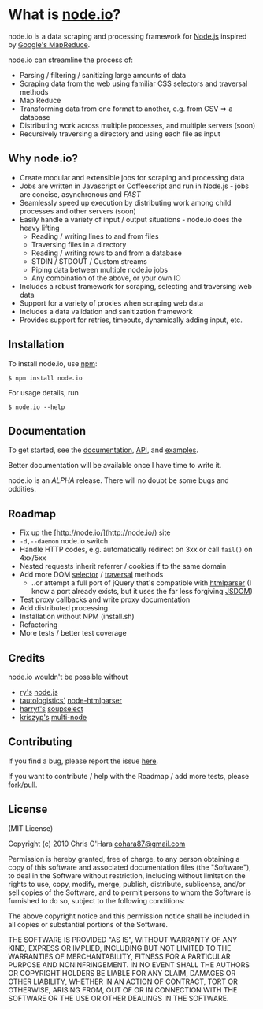# What is [node.io](http://node.io/)?

node.io is a data scraping and processing framework for [Node.js](http://nodejs.org/) inspired by [Google's MapReduce](http://labs.google.com/papers/mapreduce.html).

node.io can streamline the process of:

- Parsing / filtering / sanitizing large amounts of data
- Scraping data from the web using familiar CSS selectors and traversal methods
- Map Reduce
- Transforming data from one format to another, e.g. from CSV => a database
- Distributing work across multiple processes, and multiple servers (soon)
- Recursively traversing a directory and using each file as input 

## Why node.io?

- Create modular and extensible jobs for scraping and processing data
- Jobs are written in Javascript or Coffeescript and run in Node.js - jobs are concise, asynchronous and _FAST_
- Seamlessly speed up execution by distributing work among child processes and other servers (soon) 
- Easily handle a variety of input / output situations - node.io does the heavy lifting
    * Reading / writing lines to and from files
    * Traversing files in a directory    
    * Reading / writing rows to and from a database
    * STDIN / STDOUT / Custom streams
    * Piping data between multiple node.io jobs
    * Any combination of the above, or your own IO     
- Includes a robust framework for scraping, selecting and traversing web data
- Support for a variety of proxies when scraping web data
- Includes a data validation and sanitization framework
- Provides support for retries, timeouts, dynamically adding input, etc.

## Installation

To install node.io, use [npm](http://github.com/isaacs/npm):

    $ npm install node.io

For usage details, run

    $ node.io --help

## Documentation

To get started, see the [documentation](https://github.com/chriso/node.io/blob/master/docs/README.md), [API](https://github.com/chriso/node.io/blob/master/docs/api.md), and [examples](https://github.com/chriso/node.io/tree/master/examples/).

Better documentation will be available once I have time to write it.

node.io is an _ALPHA_ release. There will no doubt be some bugs and oddities.

## Roadmap

- Fix up the [http://node.io/](http://node.io/) site
- `-d,--daemon` node.io switch
- Handle HTTP codes, e.g. automatically redirect on 3xx or call `fail()` on 4xx/5xx
- Nested requests inherit referrer / cookies if to the same domain
- Add more DOM [selector](http://api.jquery.com/category/selectors/) / [traversal](http://api.jquery.com/category/traversing/) methods
    - ..or attempt a full port of jQuery that's compatible with [htmlparser](https://github.com/tautologistics/node-htmlparser) (I know a port already exists, but it uses the far less forgiving [JSDOM](https://github.com/tmpvar/jsdom))
- Test proxy callbacks and write proxy documentation
- Add distributed processing
- Installation without NPM (install.sh)
- Refactoring
- More tests / better test coverage

## Credits

node.io wouldn't be possible without

- [ry's](https://github.com/ry) [node.js](http://nodejs.org/)
- [tautologistics'](https://github.com/tautologistics) [node-htmlparser](https://github.com/tautologistics/node-htmlparser)
- [harryf's](https://github.com/harryf) [soupselect](https://github.com/harryf/node-soupselect)
- [kriszyp's](https://github.com/kriszyp) [multi-node](https://github.com/kriszyp/multi-node)

## Contributing

If you find a bug, please report the issue [here](https://github.com/chriso/node.io/issues). 

If you want to contribute / help with the Roadmap / add more tests, please [fork/pull](https://github.com/chriso/node.io/fork).

## License

(MIT License)

Copyright (c) 2010 Chris O'Hara <cohara87@gmail.com>

Permission is hereby granted, free of charge, to any person obtaining
a copy of this software and associated documentation files (the
"Software"), to deal in the Software without restriction, including
without limitation the rights to use, copy, modify, merge, publish,
distribute, sublicense, and/or sell copies of the Software, and to
permit persons to whom the Software is furnished to do so, subject to
the following conditions:

The above copyright notice and this permission notice shall be
included in all copies or substantial portions of the Software.

THE SOFTWARE IS PROVIDED "AS IS", WITHOUT WARRANTY OF ANY KIND,
EXPRESS OR IMPLIED, INCLUDING BUT NOT LIMITED TO THE WARRANTIES OF
MERCHANTABILITY, FITNESS FOR A PARTICULAR PURPOSE AND
NONINFRINGEMENT. IN NO EVENT SHALL THE AUTHORS OR COPYRIGHT HOLDERS BE
LIABLE FOR ANY CLAIM, DAMAGES OR OTHER LIABILITY, WHETHER IN AN ACTION
OF CONTRACT, TORT OR OTHERWISE, ARISING FROM, OUT OF OR IN CONNECTION
WITH THE SOFTWARE OR THE USE OR OTHER DEALINGS IN THE SOFTWARE.

